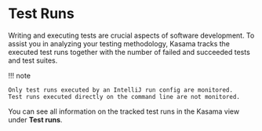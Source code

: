 # Test Runs

Writing and executing tests are crucial aspects of software development.
To assist you in analyzing your testing methodology, Kasama tracks the executed test runs together with the number of failed and succeeded tests and test suites.

!!! note

    Only test runs executed by an IntelliJ run config are monitored.
    Test runs executed directly on the command line are not monitored.

You can see all information on the tracked test runs in the Kasama view under **Test runs**.
